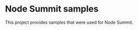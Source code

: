 <h1>Node Summit samples</h1>
<p>This project provides samples that were used for Node Summit.</p>


